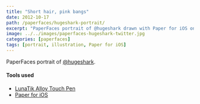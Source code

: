 ```yaml
---
title: "Short hair, pink bangs"
date: 2012-10-17
path: /paperfaces/hugeshark-portrait/
excerpt: "PaperFaces portrait of @hugeshark drawn with Paper for iOS on an iPad."
image: ../../images/paperfaces-hugeshark-twitter.jpg
categories: [paperfaces]
tags: [portrait, illustration, Paper for iOS]
---
```


PaperFaces portrait of [@hugeshark](https://twitter.com/hugeshark).

#### Tools used

- [LunaTik Alloy Touch Pen](https://www.amazon.com/gp/product/B00821TR7G/ref=as_li_ss_tl?ie=UTF8&tag=mademist-20&linkCode=as2&camp=1789&creative=390957&creativeASIN=B00821TR7G)
- [Paper for iOS](https://paper.bywetransfer.com/)
